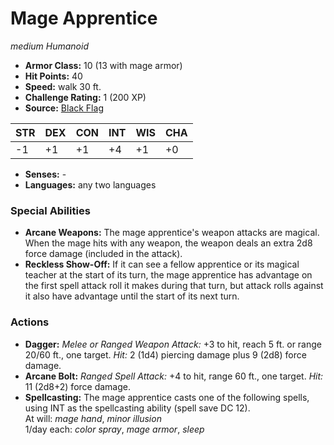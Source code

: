 # Mage Apprentice

*medium* *Humanoid*

- **Armor Class:** 10 (13 with mage armor)
- **Hit Points:** 40 
- **Speed:** walk 30 ft.
- **Challenge Rating:** 1 (200 XP)
- **Source:** [Black Flag](https://koboldpress.com/kpstore/product/tovrpg-pg-mv/)

| STR | DEX | CON | INT | WIS | CHA |
| --- | --- | --- | --- | --- | --- |
| -1 | +1 | +1 | +4 | +1 | +0 |

- **Senses:** -
- **Languages:** any two languages

### Special Abilities

- **Arcane Weapons:** The mage apprentice's weapon attacks are magical. When the mage hits with any weapon, the weapon deals an extra 2d8 force damage (included in the attack).
- **Reckless Show-Off:** If it can see a fellow apprentice or its magical teacher at the start of its turn, the mage apprentice has advantage on the first spell attack roll it makes during that turn, but attack rolls against it also have advantage until the start of its next turn.

### Actions

- **Dagger:** _Melee or Ranged Weapon Attack:_ +3 to hit, reach 5 ft. or range 20/60 ft., one target. _Hit:_ 2 (1d4) piercing damage plus 9 (2d8) force damage.
- **Arcane Bolt:** _Ranged Spell Attack:_ +4 to hit, range 60 ft., one target. _Hit:_ 11 (2d8+2) force damage.
- **Spellcasting:** The mage apprentice casts one of the following spells, using INT as the spellcasting ability (spell save DC 12).<br>At will: _mage hand_, _minor illusion_<br>1/day each: _color spray_, _mage armor_, _sleep_
